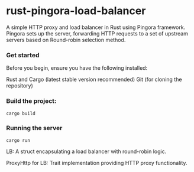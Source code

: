 # rust-pingora-load-balancer

A simple HTTP proxy and load balancer in Rust using Pingora framework. Pingora sets up the server, forwarding HTTP requests to a set of upstream servers based on Round-robin selection method.

### Get started

Before you begin, ensure you have the following installed:

Rust and Cargo (latest stable version recommended)
Git (for cloning the repository)

### Build the project:
```
cargo build
```

### Running the server
```
cargo run
```

LB: A struct encapsulating a load balancer with round-robin logic.

ProxyHttp for LB: Trait implementation providing HTTP proxy functionality.
